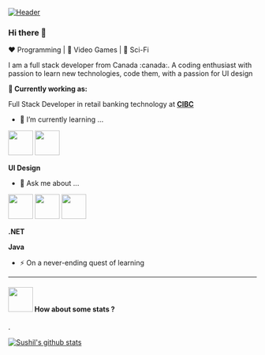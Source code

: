[![Header](https://github.com/susgupta/js_typing/blob/master/sus_intro.gif)](https://github.com/susgupta/)

### Hi there 👋

:heart: Programming | :black_heart: Video Games | :blue_heart: Sci-Fi

<p align="left">
I am a full stack developer from Canada :canada:. A coding enthusiast with passion to learn new technologies, code them, with a passion for UI design
</p>

**💼 Currently working as:**

Full Stack Developer in retail banking technology at <a href="https://www.cibc.com/en/personal-banking.html" target="_blank"><b>CIBC</b></a>

- 🌱 I’m currently learning ...

<p><code><a href="https://www.javascript.com/" target="_blank"><img height="50" src="https://www.vectorlogo.zone/logos/javascript/javascript-ar21.svg"></a></code>
<code><a href="https://reactjs.org/" target="_blank"><img height="50" src="https://www.vectorlogo.zone/logos/reactjs/reactjs-ar21.svg"></a></code></p>
<p><b>UI Design</b></p>

- 💬 Ask me about ...

<p><code><a href="https://www.javascript.com/" target="_blank"><img height="50" src="https://www.vectorlogo.zone/logos/javascript/javascript-ar21.svg"></a></code>
<code><a href="https://reactjs.org/" target="_blank"><img height="50" src="https://www.vectorlogo.zone/logos/reactjs/reactjs-ar21.svg"></a></code>
<code><a href="https://git-scm.com//" target="_blank"><img height="50" src="https://www.vectorlogo.zone/logos/git-scm/git-scm-ar21.svg"></a></code></p>
<p><b>.NET</b></p>
<p><b>Java</b></p>


- ⚡ On a never-ending quest of learning


----

#### <img src="https://media.giphy.com/media/VgCDAzcKvsR6OM0uWg/giphy.gif" width="50"> How about some stats ?
  
. 

[![Sushil's github stats](https://github-readme-stats.vercel.app/api?username=susgupta)](https://github.com/susgupta/github-readme-stats)

<!--
**susgupta/susgupta** is a ✨ _special_ ✨ repository because its `README.md` (this file) appears on your GitHub profile.

Here are some ideas to get you started:

- 🔭 I’m currently working on ...
- 🌱 I’m currently learning ...
- 👯 I’m looking to collaborate on ...
- 🤔 I’m looking for help with ...
- 💬 Ask me about ...
- 📫 How to reach me: ...
- 😄 Pronouns: ...
- ⚡ Fun fact: ...
-->
